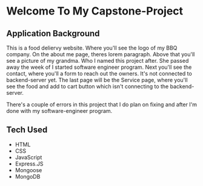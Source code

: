 # Welcome To My Capstone-Project


<h2>Application Background</h2>
This is a food deliervy website. Where you'll see the logo of my BBQ company. On the about me page, theres lorem paragraph. Above that you'll see a picture of my grandma. Who I named this project after. She passed away the week of I started software engineer program. Next you'll see the contact, where you'll a form to reach out the owners. It's not connected to backend-server yet. The last page will be the Service page, where you'll see the food and add to cart button which isn't connecting to the backend-server. 

<br>

There's a couple of errors in this project that I do plan on fixing and after I'm done with my software-engineer program. 




## Tech Used
<ul>
<li>HTML</li>
<li>CSS</li>
<li>JavaScript</li>
<li>Express.JS</li>
<li>Mongoose</li>
<li>MongoDB</li>
</ul>